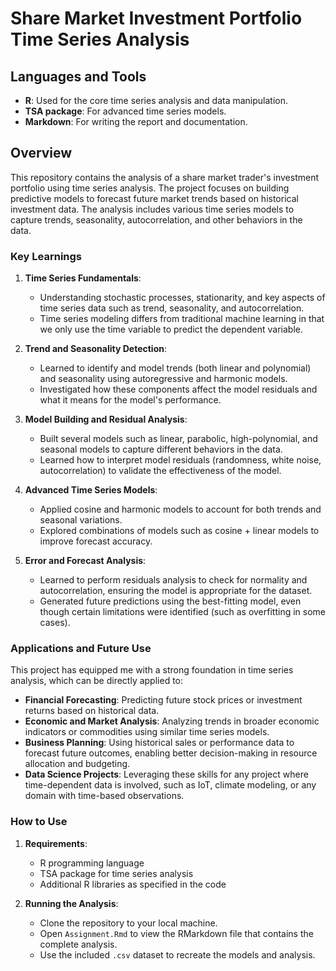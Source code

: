 # Share Market Investment Portfolio Time Series Analysis

## Languages and Tools

- **R**: Used for the core time series analysis and data manipulation.
- **TSA package**: For advanced time series models.
- **Markdown**: For writing the report and documentation.

## Overview

This repository contains the analysis of a share market trader's investment portfolio using time series analysis. The project focuses on building predictive models to forecast future market trends based on historical investment data. The analysis includes various time series models to capture trends, seasonality, autocorrelation, and other behaviors in the data.

### Key Learnings

1. **Time Series Fundamentals**: 
   - Understanding stochastic processes, stationarity, and key aspects of time series data such as trend, seasonality, and autocorrelation.
   - Time series modeling differs from traditional machine learning in that we only use the time variable to predict the dependent variable.

2. **Trend and Seasonality Detection**:
   - Learned to identify and model trends (both linear and polynomial) and seasonality using autoregressive and harmonic models. 
   - Investigated how these components affect the model residuals and what it means for the model's performance.

3. **Model Building and Residual Analysis**:
   - Built several models such as linear, parabolic, high-polynomial, and seasonal models to capture different behaviors in the data.
   - Learned how to interpret model residuals (randomness, white noise, autocorrelation) to validate the effectiveness of the model.

4. **Advanced Time Series Models**:
   - Applied cosine and harmonic models to account for both trends and seasonal variations.
   - Explored combinations of models such as cosine + linear models to improve forecast accuracy.

5. **Error and Forecast Analysis**:
   - Learned to perform residuals analysis to check for normality and autocorrelation, ensuring the model is appropriate for the dataset.
   - Generated future predictions using the best-fitting model, even though certain limitations were identified (such as overfitting in some cases).

### Applications and Future Use

This project has equipped me with a strong foundation in time series analysis, which can be directly applied to:
- **Financial Forecasting**: Predicting future stock prices or investment returns based on historical data.
- **Economic and Market Analysis**: Analyzing trends in broader economic indicators or commodities using similar time series models.
- **Business Planning**: Using historical sales or performance data to forecast future outcomes, enabling better decision-making in resource allocation and budgeting.
- **Data Science Projects**: Leveraging these skills for any project where time-dependent data is involved, such as IoT, climate modeling, or any domain with time-based observations.

### How to Use

1. **Requirements**:
   - R programming language
   - TSA package for time series analysis
   - Additional R libraries as specified in the code

2. **Running the Analysis**:
   - Clone the repository to your local machine.
   - Open `Assignment.Rmd` to view the RMarkdown file that contains the complete analysis.
   - Use the included `.csv` dataset to recreate the models and analysis.

